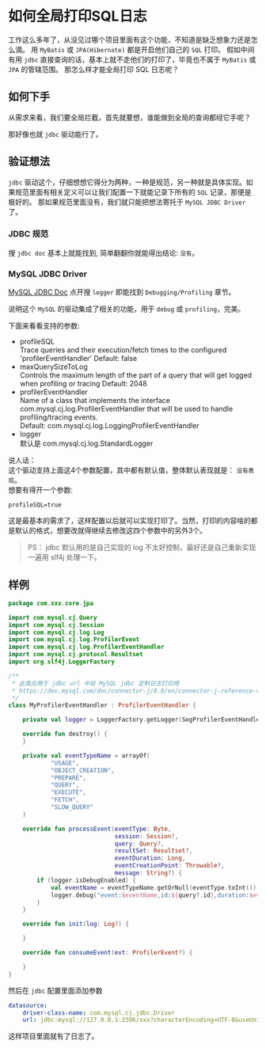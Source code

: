 # 如何全局打印SQL日志

工作这么多年了，从没见过哪个项目里面有这个功能，不知道是缺乏想象力还是怎么滴。
用 `MyBatis` 或 `JPA(Hibernate)` 都是开启他们自己的 `SQL` 打印。
假如中间有用 `jdbc` 直接查询的话，基本上就不走他们的打印了，毕竟也不属于 `MyBatis` 或 `JPA` 的管辖范围。
那怎么样才能全局打印 SQL 日志呢？

## 如何下手

从需求来看，我们要全局拦截，首先就要想，谁能做到全局的查询都经它手呢？  

那好像也就 `jdbc` 驱动能行了。

## 验证想法

`jdbc` 驱动这个，仔细想想它得分为两种，一种是规范，另一种就是具体实现。如果规范里面有相关定义可以让我们配置一下就能记录下所有的 `SQL` 记录，那便是极好的。
那如果规范里面没有，我们就只能把想法寄托于 `MySQL JDBC Driver` 了。

### JDBC 规范

搜 `jdbc doc` 基本上就能找到, 简单翻翻你就能得出结论: `没有`。

### MySQL JDBC Driver

[MySQL JDBC Doc](https://dev.mysql.com/doc/connectors/en/connector-j-reference-configuration-properties.html) 点开搜 `logger` 即能找到 `Debugging/Profiling` 章节。  

说明这个 `MySQL` 的驱动集成了相关的功能，用于 `debug` 或 `profiling`，完美。

下面来看看支持的参数:

* profileSQL  
    Trace queries and their execution/fetch times to the configured 'profilerEventHandler'
    Default: false
* maxQuerySizeToLog  
    Controls the maximum length of the part of a query that will get logged when profiling or tracing
    Default: 2048
* profilerEventHandler  
    Name of a class that implements the interface com.mysql.cj.log.ProfilerEventHandler that will be used to handle profiling/tracing events.  
    Default: com.mysql.cj.log.LoggingProfilerEventHandler
* logger  
    默认是  com.mysql.cj.log.StandardLogger

说人话：  
这个驱动支持上面这4个参数配置，其中都有默认值，整体默认表现就是： `没有表现`。  
想要有得开一个参数:

```plain
profileSQL=true
```

这是最基本的需求了，这样配置以后就可以实现打印了。当然，打印的内容啥的都是默认的格式，想要改就得继续去修改这四个参数中的另外3个。  

> PS： jdbc 默认用的是自己实现的 log 不太好控制，最好还是自己重新实现一遍用 slf4j 处理一下。

## 样例

```kotlin
package com.xxx.core.jpa

import com.mysql.cj.Query
import com.mysql.cj.Session
import com.mysql.cj.log.Log
import com.mysql.cj.log.ProfilerEvent
import com.mysql.cj.log.ProfilerEventHandler
import com.mysql.cj.protocol.Resultset
import org.slf4j.LoggerFactory

/**
 * 此类应用于 jdbc url 中给 MySQL jdbc 定制日志打印用
 * https://dev.mysql.com/doc/connector-j/8.0/en/connector-j-reference-configuration-properties.html
 */
class MyProfilerEventHandler : ProfilerEventHandler {

    private val logger = LoggerFactory.getLogger(SogProfilerEventHandler::class.java)

    override fun destroy() {
    }

    private val eventTypeName = arrayOf(
            "USAGE",
            "OBJECT_CREATION",
            "PREPARE",
            "QUERY",
            "EXECUTE",
            "FETCH",
            "SLOW_QUERY"
    )

    override fun processEvent(eventType: Byte,
                              session: Session?,
                              query: Query?,
                              resultSet: Resultset?,
                              eventDuration: Long,
                              eventCreationPoint: Throwable?,
                              message: String?) {
        if (logger.isDebugEnabled) {
            val eventName = eventTypeName.getOrNull(eventType.toInt())
            logger.debug("event:$eventName,id:${query?.id},duration:$eventDuration,message:$message")
        }
    }

    override fun init(log: Log?) {

    }

    override fun consumeEvent(evt: ProfilerEvent?) {

    }
}
```

然后在 `jdbc` 配置里面添加参数

```yaml
datasource:
    driver-class-name: com.mysql.cj.jdbc.Driver
    url: jdbc:mysql://127.0.0.1:3306/xxx?characterEncoding=UTF-8&useUnicode=true&useSSL=false&serverTimeZone=Asia/Shanghai&profileSQL=true&profilerEventHandler=com.xxx.core.jpa.MyProfilerEventHandler
```

这样项目里面就有了日志了。  
